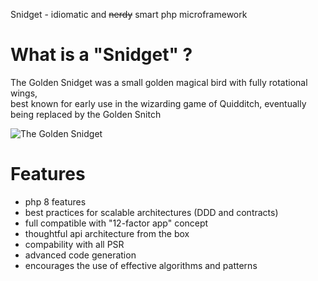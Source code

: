 Snidget - idiomatic and ~~nerdy~~ smart php microframework

# What is a "Snidget" ?

The Golden Snidget was a small golden magical bird with fully rotational wings,  
best known for early use in the wizarding game of Quidditch, eventually being replaced by the Golden Snitch

![The Golden Snidget](https://static.wikia.nocookie.net/harrypotter/images/4/40/Golden_Snidget_HM_Icon.png/revision/latest/scale-to-width-down/320?cb=20201129013514)

# Features

- php 8 features
- best practices for scalable architectures (DDD and contracts)
- full compatible with "12-factor app" concept
- thoughtful api architecture from the box
- compability with all PSR
- advanced code generation
- encourages the use of effective algorithms and patterns
